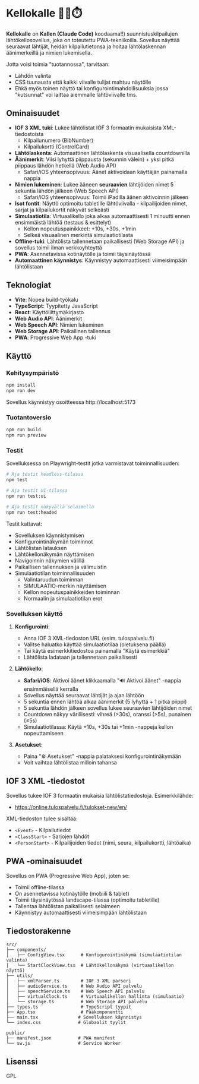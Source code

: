 # Kellokalle 🏃‍♂️⏱️

**Kellokalle** on **Kallen (Claude Code)** koodaama!!) suunnistuskilpailujen lähtökellosovellus, joka on toteutettu PWA-tekniikoilla. Sovellus näyttää seuraavat lähtijät, heidän kilpailutietonsa ja hoitaa lähtölaskennan äänimerkeillä ja nimien lukemisella.

Jotta voisi toimia "tuotannossa", tarvitaan:

 * Lähdön valinta
 * CSS tuunausta että kaikki viivalle tulijat mahtuu näytölle
 * Ehkä myös toinen näyttö tai konfigurointimahdollisuuksia jossa "kutsunnat" voi laittaa aiemmalle lähtöviivalle tms.

## Ominaisuudet

- **IOF 3 XML tuki**: Lukee lähtölistat IOF 3 formaatin mukaisista XML-tiedostoista
  - Kilpailunumero (BibNumber)
  - Kilpailukortti (ControlCard)
- **Lähtölaskenta**: Automaattinen lähtölaskenta visuaalisella countdownilla
- **Äänimerkit**: Viisi lyhyttä piippausta (sekunnin välein) + yksi pitkä piippaus lähdön hetkellä (Web Audio API)
  - Safari/iOS yhteensopivuus: Äänet aktivoidaan käyttäjän painamalla nappia
- **Nimien lukeminen**: Lukee ääneen **seuraavien** lähtijöiden nimet 5 sekuntia lähdön jälkeen (Web Speech API)
  - Safari/iOS yhteensopivuus: Toimii iPadilla äänen aktivoinnin jälkeen
- **Isot fontit**: Näyttö optimoitu tabletille lähtöviivalla - kilpailijoiden nimet, sarjat ja kilpailukortit näkyvät selkeästi
- **Simulaatiotila**: Virtuaalikello joka alkaa automaattisesti 1 minuutti ennen ensimmäistä lähtöä (testaus & esittelyt)
  - Kellon nopeutuspainikkeet: +10s, +30s, +1min
  - Selkeä visuaalinen merkintä simulaatiotilasta
- **Offline-tuki**: Lähtölista tallennetaan paikallisesti (Web Storage API) ja sovellus toimii ilman verkkoyhteyttä
- **PWA**: Asennetavissa kotinäytölle ja toimii täysinäytössä
- **Automaattinen käynnistys**: Käynnistyy automaattisesti viimeisimpään lähtölistaan

## Teknologiat

- **Vite**: Nopea build-työkalu
- **TypeScript**: Tyypitetty JavaScript
- **React**: Käyttöliittymäkirjasto
- **Web Audio API**: Äänimerkit
- **Web Speech API**: Nimien lukeminen
- **Web Storage API**: Paikallinen tallennus
- **PWA**: Progressive Web App -tuki

## Käyttö

### Kehitysympäristö

```bash
npm install
npm run dev
```

Sovellus käynnistyy osoitteessa http://localhost:5173

### Tuotantoversio

```bash
npm run build
npm run preview
```

### Testit

Sovelluksessa on Playwright-testit jotka varmistavat toiminnallisuuden:

```bash
# Aja testit headless-tilassa
npm test

# Aja testit UI-tilassa
npm run test:ui

# Aja testit näkyvällä selaimella
npm run test:headed
```

Testit kattavat:
- Sovelluksen käynnistymisen
- Konfigurointinäkymän toiminnot
- Lähtölistan latauksen
- Lähtökellonäkymän näyttämisen
- Navigoinnin näkymien välillä
- Paikallisen tallennuksen ja välimuistin
- Simulaatiotilan toiminnallisuuden
  - Valintaruudun toiminnan
  - SIMULAATIO-merkin näyttämisen
  - Kellon nopeutuspainikkeiden toiminnan
  - Normaalin ja simulaatiotilan erot

### Sovelluksen käyttö

1. **Konfigurointi**:
   - Anna IOF 3 XML-tiedoston URL (esim. tulospalvelu.fi)
   - Valitse haluatko käyttää simulaatiotilaa (oletuksena päällä)
   - Tai käytä esimerkkitiedostoa painamalla "Käytä esimerkkiä"
   - Lähtölista ladataan ja tallennetaan paikallisesti

2. **Lähtökello**:
   - **Safari/iOS**: Aktivoi äänet klikkaamalla "🔊 Aktivoi äänet" -nappia ensimmäisellä kerralla
   - Sovellus näyttää seuraavat lähtijät ja ajan lähtöön
   - 5 sekuntia ennen lähtöä alkaa äänimerkit (5 lyhyttä + 1 pitkä piippi)
   - 5 sekuntia lähdön jälkeen sovellus lukee seuraavien lähtijöiden nimet
   - Countdown näkyy värillisesti: vihreä (>30s), oranssi (>5s), punainen (≤5s)
   - Simulaatiotilassa: Käytä +10s, +30s tai +1min -nappeja kellon nopeuttamiseen

3. **Asetukset**:
   - Paina "⚙️ Asetukset" -nappia palataksesi konfigurointinäkymään
   - Voit vaihtaa lähtölistaa milloin tahansa

## IOF 3 XML -tiedostot

Sovellus tukee IOF 3 formaatin mukaisia lähtölistatiedostoja. Esimerkkilähde:
- https://online.tulospalvelu.fi/tulokset-new/en/

XML-tiedoston tulee sisältää:
- `<Event>` - Kilpailutiedot
- `<ClassStart>` - Sarjojen lähdöt
- `<PersonStart>` - Kilpailijoiden tiedot (nimi, seura, kilpailukortti, lähtöaika)

## PWA -ominaisuudet

Sovellus on PWA (Progressive Web App), joten se:
- Toimii offline-tilassa
- On asennetavissa kotinäytölle (mobiili & tablet)
- Toimii täysinäytössä landscape-tilassa (optimoitu tabletille)
- Tallentaa lähtölistan paikallisesti selaimeen
- Käynnistyy automaattisesti viimeisimpään lähtölistaan

## Tiedostorakenne

```
src/
├── components/
│   ├── ConfigView.tsx      # Konfigurointinäkymä (simulaatiotilan valinta)
│   └── StartClockView.tsx  # Lähtökellonäkymä (virtuaalikellon näyttö)
├── utils/
│   ├── xmlParser.ts        # IOF 3 XML parseri
│   ├── audioService.ts     # Web Audio API palvelu
│   ├── speechService.ts    # Web Speech API palvelu
│   ├── virtualClock.ts     # Virtuaalikellon hallinta (simulaatio)
│   └── storage.ts          # Web Storage API palvelu
├── types.ts                # TypeScript tyypit
├── App.tsx                 # Pääkomponentti
├── main.tsx               # Sovelluksen käynnistys
└── index.css              # Globaalit tyylit

public/
├── manifest.json          # PWA manifest
└── sw.js                  # Service Worker
```

## Lisenssi

GPL
